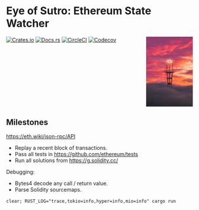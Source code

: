 # Eye of Sutro: Ethereum State Watcher

<img src="eye_of_sutro.jpg" style="width:25%;float:right;"></img>

[![Crates.io](https://img.shields.io/crates/l/zkp-stark)](/License.md)
[![Docs.rs](https://docs.rs/zkp-stark/badge.svg)](https://docs.rs/zkp-stark)
[![CircleCI](https://img.shields.io/circleci/build/github/0xProject/OpenZKP)](https://circleci.com/gh/0xProject/OpenZKP)
[![Codecov](https://img.shields.io/codecov/c/gh/0xproject/OpenZKP)](https://codecov.io/gh/0xProject/OpenZKP)

<br style="clear:both;"/>

## Milestones

<https://eth.wiki/json-rpc/API>

* Replay a recent block of transactions.
* Pass all tests in <https://github.com/ethereum/tests>
* Run all solutions from <https://g.solidity.cc/>

Debugging:

* Bytes4 decode any call / return value.
* Parse Solidity sourcemaps.

```
clear; RUST_LOG="trace,tokio=info,hyper=info,mio=info" cargo run
```
